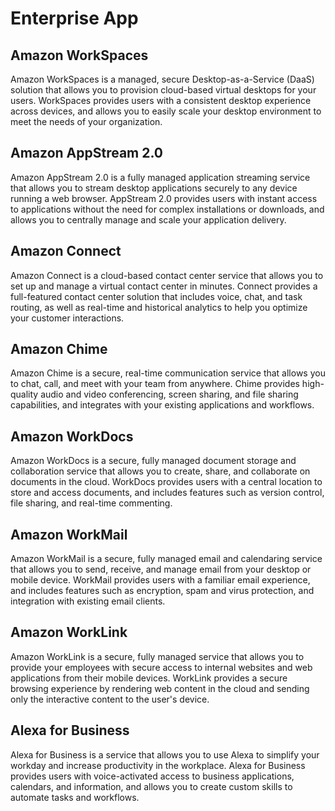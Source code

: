 # Enterprise App

## Amazon WorkSpaces

Amazon WorkSpaces is a managed, secure Desktop-as-a-Service (DaaS) solution that allows you to provision cloud-based virtual desktops for your users. WorkSpaces provides users with a consistent desktop experience across devices, and allows you to easily scale your desktop environment to meet the needs of your organization.

## Amazon AppStream 2.0

Amazon AppStream 2.0 is a fully managed application streaming service that allows you to stream desktop applications securely to any device running a web browser. AppStream 2.0 provides users with instant access to applications without the need for complex installations or downloads, and allows you to centrally manage and scale your application delivery.

## Amazon Connect

Amazon Connect is a cloud-based contact center service that allows you to set up and manage a virtual contact center in minutes. Connect provides a full-featured contact center solution that includes voice, chat, and task routing, as well as real-time and historical analytics to help you optimize your customer interactions.

## Amazon Chime

Amazon Chime is a secure, real-time communication service that allows you to chat, call, and meet with your team from anywhere. Chime provides high-quality audio and video conferencing, screen sharing, and file sharing capabilities, and integrates with your existing applications and workflows.

## Amazon WorkDocs

Amazon WorkDocs is a secure, fully managed document storage and collaboration service that allows you to create, share, and collaborate on documents in the cloud. WorkDocs provides users with a central location to store and access documents, and includes features such as version control, file sharing, and real-time commenting.

## Amazon WorkMail

Amazon WorkMail is a secure, fully managed email and calendaring service that allows you to send, receive, and manage email from your desktop or mobile device. WorkMail provides users with a familiar email experience, and includes features such as encryption, spam and virus protection, and integration with existing email clients.

## Amazon WorkLink

Amazon WorkLink is a secure, fully managed service that allows you to provide your employees with secure access to internal websites and web applications from their mobile devices. WorkLink provides a secure browsing experience by rendering web content in the cloud and sending only the interactive content to the user's device.

## Alexa for Business

Alexa for Business is a service that allows you to use Alexa to simplify your workday and increase productivity in the workplace. Alexa for Business provides users with voice-activated access to business applications, calendars, and information, and allows you to create custom skills to automate tasks and workflows.

